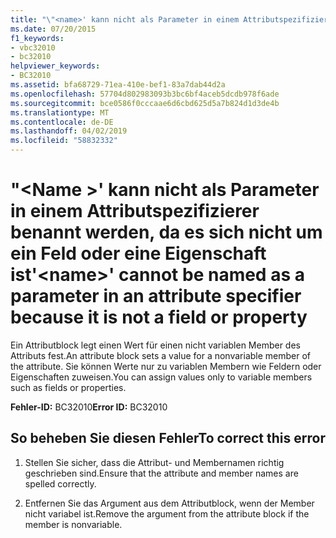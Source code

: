 ```yaml
---
title: "\"<name>' kann nicht als Parameter in einem Attributspezifizierer benannt werden, da es sich nicht um ein Feld oder eine Eigenschaft ist"
ms.date: 07/20/2015
f1_keywords:
- vbc32010
- bc32010
helpviewer_keywords:
- BC32010
ms.assetid: bfa68729-71ea-410e-bef1-83a7dab44d2a
ms.openlocfilehash: 57704d802983093b3bc6bf4aceb5dcdb978f6ade
ms.sourcegitcommit: bce0586f0cccaae6d6cbd625d5a7b824d1d3de4b
ms.translationtype: MT
ms.contentlocale: de-DE
ms.lasthandoff: 04/02/2019
ms.locfileid: "58832332"
---
```

# <a name="name-cannot-be-named-as-a-parameter-in-an-attribute-specifier-because-it-is-not-a-field-or-property"></a><span data-ttu-id="8efec-102">"\<Name >' kann nicht als Parameter in einem Attributspezifizierer benannt werden, da es sich nicht um ein Feld oder eine Eigenschaft ist</span><span class="sxs-lookup"><span data-stu-id="8efec-102">'\<name>' cannot be named as a parameter in an attribute specifier because it is not a field or property</span></span>
<span data-ttu-id="8efec-103">Ein Attributblock legt einen Wert für einen nicht variablen Member des Attributs fest.</span><span class="sxs-lookup"><span data-stu-id="8efec-103">An attribute block sets a value for a nonvariable member of the attribute.</span></span> <span data-ttu-id="8efec-104">Sie können Werte nur zu variablen Membern wie Feldern oder Eigenschaften zuweisen.</span><span class="sxs-lookup"><span data-stu-id="8efec-104">You can assign values only to variable members such as fields or properties.</span></span>  
  
 <span data-ttu-id="8efec-105">**Fehler-ID:** BC32010</span><span class="sxs-lookup"><span data-stu-id="8efec-105">**Error ID:** BC32010</span></span>  
  
## <a name="to-correct-this-error"></a><span data-ttu-id="8efec-106">So beheben Sie diesen Fehler</span><span class="sxs-lookup"><span data-stu-id="8efec-106">To correct this error</span></span>  
  
1.  <span data-ttu-id="8efec-107">Stellen Sie sicher, dass die Attribut- und Membernamen richtig geschrieben sind.</span><span class="sxs-lookup"><span data-stu-id="8efec-107">Ensure that the attribute and member names are spelled correctly.</span></span>  
  
2.  <span data-ttu-id="8efec-108">Entfernen Sie das Argument aus dem Attributblock, wenn der Member nicht variabel ist.</span><span class="sxs-lookup"><span data-stu-id="8efec-108">Remove the argument from the attribute block if the member is nonvariable.</span></span>  
  
